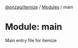 [@onzag/itemize](../README.md) / [Modules](../modules.md) / main

# Module: main

Main entry file for itemize
